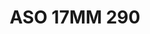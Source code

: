 ---
title: ASO 17MM 290
date: 
draft: false

# descripcion
description : Anillo de plata 925.

materials: Plata 1005

color: 

dimensions: 17mm diámetro

code: 05-23-1679

type: "Anillos"

categories: []

price: $5.880,00

price_eftvo: $5.000,00

# Images
# first image will be shown in the product page
images:
  # - image: "images/path_to_image"
  # La ubicacion de las imagenes es imagenes/Anillos/Anillos.Solo Plata/05-23-1679-aso-17mm-290
  - image: "./images/anillos/solo_plata/05-23-1679-aso-17mm-290.jpg"
---
